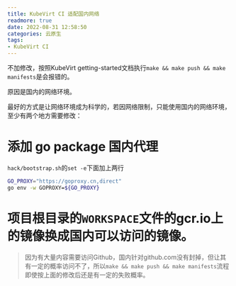 ```yaml
---
title: KubeVirt CI 适配国内网络
readmore: true
date: 2022-08-31 12:58:50
categories: 云原生
tags:
- KubeVirt CI
---
```


不加修改，按照KubeVirt getting-started文档执行`make && make push && make manifests`是会报错的。

原因是国内的网络环境。

最好的方式是让网络环境成为科学的，若因网络限制，只能使用国内的网络环境，至少有两个地方需要修改：

# 添加 go package 国内代理
`hack/bootstrap.sh`的`set -e`下面加上两行

```bash
GO_PROXY="https://goproxy.cn,direct"
go env -w GOPROXY=${GO_PROXY}
```

# 项目根目录的`WORKSPACE`文件的gcr.io上的镜像换成国内可以访问的镜像。

> 因为有大量内容需要访问Github，国内针对github.com没有封掉，但让其有一定的概率访问不了，所以`make && make push && make manifests`流程即使按上面的修改后还是有一定的失败概率。
